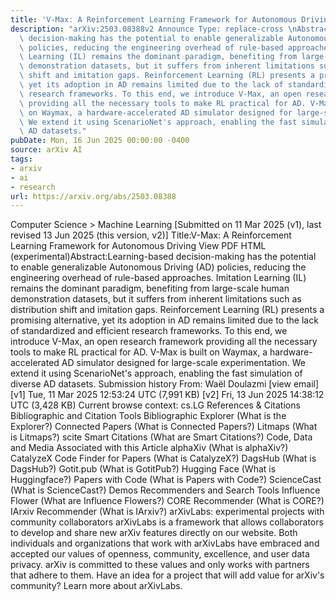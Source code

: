 ```yaml
---
title: 'V-Max: A Reinforcement Learning Framework for Autonomous Driving'
description: "arXiv:2503.08388v2 Announce Type: replace-cross \nAbstract: Learning-based\
  \ decision-making has the potential to enable generalizable Autonomous Driving (AD)\
  \ policies, reducing the engineering overhead of rule-based approaches. Imitation\
  \ Learning (IL) remains the dominant paradigm, benefiting from large-scale human\
  \ demonstration datasets, but it suffers from inherent limitations such as distribution\
  \ shift and imitation gaps. Reinforcement Learning (RL) presents a promising alternative,\
  \ yet its adoption in AD remains limited due to the lack of standardized and efficient\
  \ research frameworks. To this end, we introduce V-Max, an open research framework\
  \ providing all the necessary tools to make RL practical for AD. V-Max is built\
  \ on Waymax, a hardware-accelerated AD simulator designed for large-scale experimentation.\
  \ We extend it using ScenarioNet's approach, enabling the fast simulation of diverse\
  \ AD datasets."
pubDate: Mon, 16 Jun 2025 00:00:00 -0400
source: arXiv AI
tags:
- arxiv
- ai
- research
url: https://arxiv.org/abs/2503.08388
---
```


Computer Science > Machine Learning
[Submitted on 11 Mar 2025 (v1), last revised 13 Jun 2025 (this version, v2)]
Title:V-Max: A Reinforcement Learning Framework for Autonomous Driving
View PDF HTML (experimental)Abstract:Learning-based decision-making has the potential to enable generalizable Autonomous Driving (AD) policies, reducing the engineering overhead of rule-based approaches. Imitation Learning (IL) remains the dominant paradigm, benefiting from large-scale human demonstration datasets, but it suffers from inherent limitations such as distribution shift and imitation gaps. Reinforcement Learning (RL) presents a promising alternative, yet its adoption in AD remains limited due to the lack of standardized and efficient research frameworks. To this end, we introduce V-Max, an open research framework providing all the necessary tools to make RL practical for AD. V-Max is built on Waymax, a hardware-accelerated AD simulator designed for large-scale experimentation. We extend it using ScenarioNet's approach, enabling the fast simulation of diverse AD datasets.
Submission history
From: Waël Doulazmi [view email][v1] Tue, 11 Mar 2025 12:53:24 UTC (7,991 KB)
[v2] Fri, 13 Jun 2025 14:38:12 UTC (3,428 KB)
Current browse context:
cs.LG
References & Citations
Bibliographic and Citation Tools
Bibliographic Explorer (What is the Explorer?)
Connected Papers (What is Connected Papers?)
Litmaps (What is Litmaps?)
scite Smart Citations (What are Smart Citations?)
Code, Data and Media Associated with this Article
alphaXiv (What is alphaXiv?)
CatalyzeX Code Finder for Papers (What is CatalyzeX?)
DagsHub (What is DagsHub?)
Gotit.pub (What is GotitPub?)
Hugging Face (What is Huggingface?)
Papers with Code (What is Papers with Code?)
ScienceCast (What is ScienceCast?)
Demos
Recommenders and Search Tools
Influence Flower (What are Influence Flowers?)
CORE Recommender (What is CORE?)
IArxiv Recommender
(What is IArxiv?)
arXivLabs: experimental projects with community collaborators
arXivLabs is a framework that allows collaborators to develop and share new arXiv features directly on our website.
Both individuals and organizations that work with arXivLabs have embraced and accepted our values of openness, community, excellence, and user data privacy. arXiv is committed to these values and only works with partners that adhere to them.
Have an idea for a project that will add value for arXiv's community? Learn more about arXivLabs.